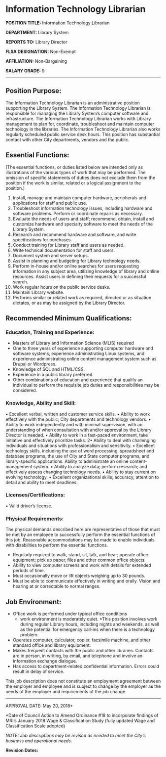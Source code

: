 # Information Technology Librarian #
**POSITION TITLE:** Information Technology Librarian

**DEPARTMENT:** Library System

**REPORTS TO:** Library Director

**FLSA DESIGNATION:** Non-Exempt

**AFFILIATION:** Non-Bargaining

**SALARY GRADE:** 9
____________________________________________________
## Position Purpose: ##
The Information Technology Librarian is an administrative position supporting the Library System. The Information Technology Librarian is responsible for managing the Library System’s computer software and infrastructure. The Information Technology Librarian works with Library management to plan for, coordinate, troubleshoot and maintain computer technology in the libraries. The Information Technology Librarian also works regularly scheduled public service desk hours. This position has substantial contact with other City departments, vendors and the public.
## Essential Functions: ##
(The essential functions, or duties listed below are intended only as illustrations of the various types of work that may be performed. The omission of specific statements of duties does not exclude them from the position if the work is similar, related or a logical assignment to the position.) 
1. Install, manage and maintain computer hardware, peripherals and applications for staff and public use.
2. Troubleshoot information technology issues, including hardware and software problems. Perform or coordinate repairs as necessary.
3. Evaluate the needs of users and staff; recommend, obtain, install and customize hardware and specialty software to meet the needs of the Library System.
4. Research and recommend hardware and software, and write specifications for purchases.
5. Conduct training for Library staff and users as needed.
16. Write technical documentation for staff and users.
7. Document system and server setups.
8. Assist in planning and budgeting for Library technology needs.
9. Perform in-house and/or online searches for users requesting information in any subject area, utilizing knowledge of library and online resources. Assist users in defining their requests for a successful search.
10. Work regular hours on the public service desks.
11. Maintain Library website.
12. Performs similar or related work as required, directed or as situation dictates, or as may be assigned by the Library Director.
## Recommended Minimum Qualifications: ##
### Education, Training and Experience: ###
* Masters of Library and Information Science (MLIS) required
* One to three years of experience supporting computer hardware and software systems, experience administrating Linux systems, and experience administrating online content management system such as Drupal or Wordpress. 
* Knowledge of SQL and HTML/CSS.
* Experience in a public library preferred.
* Other combinations of education and experience that qualify an individual to perform the requisite job duties and responsibilities may be considered.
### Knowledge, Ability and Skill: ###
• Excellent verbal, written and customer service skills.
• Ability to work effectively with the public; City departments and technology vendors.
• Ability to work independently and with minimal supervision, with an understanding of
when consultation with and/or approval by the Library Director is needed.
• Ability to work in a fast-paced environment, take initiative and effectively prioritize
tasks.
2• Ability to deal with challenging individuals and situations with professionalism and
sensitivity.
• Excellent technology skills, including the use of word processing, spreadsheet and
database programs, the use of City and State computer programs, and library-specific
applications. Ability to administrate an online content-management system.
• Ability to analyze data; perform research; and effectively assess changing technology
needs.
• Ability to stay current on evolving technology.
• Excellent organizational skills; accuracy; attention to detail and ability to meet
deadlines.
### Licenses/Certifications: ### 
• Valid driver’s license.
### Physical Requirements: ###
The physical demands described here are representative of those that must be met by an employee to successfully perform the essential functions of this job. Reasonable accommodations may be made to enable individuals with disabilities to perform the essential functions.
* Regularly required to walk, stand, sit, talk, and hear; operate office equipment; pick up paper, files and other common office objects. 
* Ability to view computer screens and work with details for extended periods of time. 
* Must occasionally move or lift objects weighing up to 30 pounds.
* Must be able to communicate effectively in writing and orally. Vision and hearing at or correctable to normal ranges.
## Job Environment: ##
* Office work is performed under typical office conditions
  * work environment is moderately quiet. 
  *This position involves work during regular Library hours, including nights and weekends, as well as the potential for emergency call-ins when there is a technology problem.
* Operates computer, calculator, copier, facsimile machine, and other standard office and
library equipment.
* Makes frequent contacts with the public and other libraries. Contacts are in person, in writing, by email, and telephone and involve an information exchange dialogue. 
* Has access to department-related confidential information.
Errors could result in delay of service.

This job description does not constitute an employment agreement between the employer and employee and is subject to change by the employer as the needs of the employer and requirements of the job change.
_____________________________________________________________________
APPROVAL DATE: May 20, 2018*

*Date of Council Action to Amend Ordinance #18 to incorporate findings of MRI’s January 2018 Wage & Classification Study (fully updated Wage and Classification Scale adopted)

*NOTE: Job descriptions may be revised as needed to meet the City’s business and operational needs.*

**Revision Dates:**
